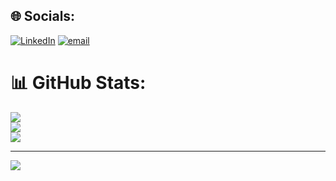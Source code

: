 
## 🌐 Socials:
[![LinkedIn](https://img.shields.io/badge/LinkedIn-%230077B5.svg?logo=linkedin&logoColor=white)](https://linkedin.com/in/www.linkedin.com/in/tim-petersen-502b24333) [![email](https://img.shields.io/badge/Email-D14836?logo=gmail&logoColor=white)](mailto:tim.petersenfalkenberg@outlook.com) 
# 📊 GitHub Stats:
![](https://github-readme-stats.vercel.app/api?username=TimiSUT24&theme=dark&hide_border=false&include_all_commits=false&count_private=false)<br/>
![](https://nirzak-streak-stats.vercel.app/?user=TimiSUT24&theme=dark&hide_border=false)<br/>
![](https://github-readme-stats.vercel.app/api/top-langs/?username=TimiSUT24&theme=dark&hide_border=false&include_all_commits=false&count_private=false&layout=compact)

---
[![](https://visitcount.itsvg.in/api?id=TimiSUT24&icon=0&color=0)](https://visitcount.itsvg.in)

<!-- Proudly created with GPRM ( https://gprm.itsvg.in ) -->
